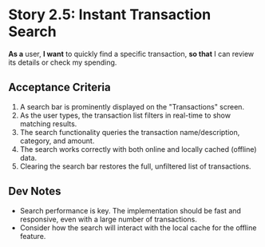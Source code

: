 # Story 2.5: Instant Transaction Search

**As a** user,
**I want** to quickly find a specific transaction,
**so that** I can review its details or check my spending.

## Acceptance Criteria

1.  A search bar is prominently displayed on the "Transactions" screen.
2.  As the user types, the transaction list filters in real-time to show matching results.
3.  The search functionality queries the transaction name/description, category, and amount.
4.  The search works correctly with both online and locally cached (offline) data.
5.  Clearing the search bar restores the full, unfiltered list of transactions.

## Dev Notes

*   Search performance is key. The implementation should be fast and responsive, even with a large number of transactions.
*   Consider how the search will interact with the local cache for the offline feature.

